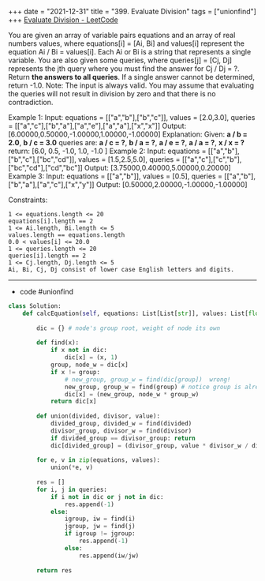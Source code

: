 +++ 
date = "2021-12-31"
title = "399. Evaluate Division"
tags = ["unionfind"]
+++
[Evaluate Division - LeetCode](https://leetcode.com/problems/evaluate-division/)

You are given an array of variable pairs equations and an array of real numbers values, where equations[i] = [Ai, Bi] and values[i] represent the equation Ai / Bi = values[i]. Each Ai or Bi is a string that represents a single variable.
You are also given some queries, where queries[j] = [Cj, Dj] represents the jth query where you must find the answer for Cj / Dj = ?.
Return __the answers to all queries__. If a single answer cannot be determined, return -1.0.
Note: The input is always valid. You may assume that evaluating the queries will not result in division by zero and that there is no contradiction.
 
Example 1:
Input: equations = [["a","b"],["b","c"]], values = [2.0,3.0], queries = [["a","c"],["b","a"],["a","e"],["a","a"],["x","x"]] Output: [6.00000,0.50000,-1.00000,1.00000,-1.00000] Explanation: Given: __a / b = 2.0__, __b / c = 3.0__ queries are: __a / c = ?__, __b / a = ?__, __a / e = ?__, __a / a = ?__, __x / x = ?__ return: [6.0, 0.5, -1.0, 1.0, -1.0 ] 
Example 2:
Input: equations = [["a","b"],["b","c"],["bc","cd"]], values = [1.5,2.5,5.0], queries = [["a","c"],["c","b"],["bc","cd"],["cd","bc"]] Output: [3.75000,0.40000,5.00000,0.20000] 
Example 3:
Input: equations = [["a","b"]], values = [0.5], queries = [["a","b"],["b","a"],["a","c"],["x","y"]] Output: [0.50000,2.00000,-1.00000,-1.00000] 
 
Constraints:

	1 <= equations.length <= 20
	equations[i].length == 2
	1 <= Ai.length, Bi.length <= 5
	values.length == equations.length
	0.0 < values[i] <= 20.0
	1 <= queries.length <= 20
	queries[i].length == 2
	1 <= Cj.length, Dj.length <= 5
	Ai, Bi, Cj, Dj consist of lower case English letters and digits.

---
- code #unionfind 
```py
class Solution:
    def calcEquation(self, equations: List[List[str]], values: List[float], queries: List[List[str]]) -> List[float]:
        
        dic = {} # node's group root, weight of node its own 
        
        def find(x):
            if x not in dic:
                dic[x] = (x, 1)
            group, node_w = dic[x]
            if x != group:
                # new_group, group_w = find(dic[group])  wrong!
                new_group, group_w = find(group) # notice group is already different from x
                dic[x] = (new_group, node_w * group_w)
            return dic[x]
            
        def union(divided, divisor, value):
            divided_group, divided_w = find(divided)
            divisor_group, divisor_w = find(divisor)
            if divided_group == divisor_group: return
            dic[divided_group] = (divisor_group, value * divisor_w / divided_w)
            
        for e, v in zip(equations, values):
            union(*e, v)
            
        res = []
        for i, j in queries:
            if i not in dic or j not in dic:
                res.append(-1)
            else:
                igroup, iw = find(i)
                jgroup, jw = find(j)
                if igroup != jgroup:
                    res.append(-1)
                else:
                    res.append(iw/jw)
                
        return res
            
```
